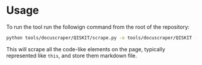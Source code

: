 # Usage
To run the tool run the followign command from the root of the repository:
```bash
python tools/docuscraper/QISKIT/scrape.py -o tools/docuscraper/QISKIT --overwrite
```
This will scrape all the code-like elements on the page, typically represented like `this`, and store them markdown file.